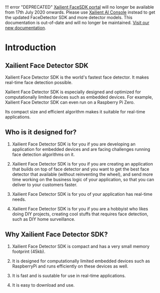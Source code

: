 !!! error "DEPRECATED"
    [Xailient FaceSDK portal](https://sdk.xailient.com) will no longer be available from 17th July 2020 onwards. Please use [Xailient AI Console](https://console.xailient.com) instead to get the updated FaceDetector SDK and more detector models.
    This documentation is out-of-date and will no longer be maintained. [Visit our new documentation](https://xailient-docs.readthedocs.org).
    
# Introduction

## Xailient Face Detector SDK

Xailient Face Detector SDK is the world's fastest face detector. It makes real-time face detection possible.

Xailient Face Detector SDK is especially designed and optimized for computationally limited devices such as embedded devices. For example, Xailient Face Detector SDK can even run on a Raspberry Pi Zero.

Its compact size and efficient algorithm makes it suitable for real-time applications.

## Who is it designed for?

1. Xailient Face Detector SDK is for you if you are developing an application for embedded devices and are facing challenges running face detection algorithms on it.

2. Xailient Face Detector SDK is for you if you are creating an application that builds on top of face detector and you want to get the best face detector that available (without reinventing the wheel), and send more time working on the business logic of your application, so that you can deliver to your customers faster.

3. Xailient Face Detector SDK is for you of your application has real-time needs.

4. Xailient Face Detector SDK is for you if you are a hobbyist who likes doing DIY projects, creating cool stuffs that requires face detection, such as DIY home surveillance.

## Why Xailient Face Detector SDK?

1. Xailient Face Detector SDK is compact and has a very small memory footprint (45kb).

2. It is designed for computationally limited embedded devices such as RaspberryPi and runs efficiently on these devices as well.

3. It is fast and is suutable for use in real-time applications.

4. It is easy to download and use.





